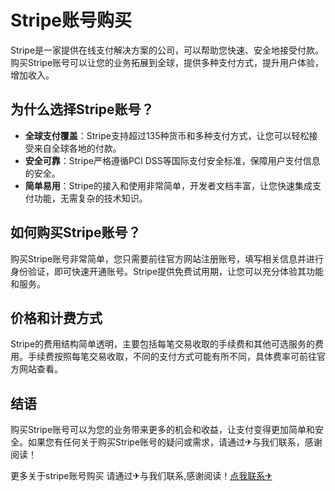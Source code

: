 # Stripe账号购买

Stripe是一家提供在线支付解决方案的公司，可以帮助您快速、安全地接受付款。购买Stripe账号可以让您的业务拓展到全球，提供多种支付方式，提升用户体验，增加收入。

## 为什么选择Stripe账号？

- **全球支付覆盖**：Stripe支持超过135种货币和多种支付方式，让您可以轻松接受来自全球各地的付款。
- **安全可靠**：Stripe严格遵循PCI DSS等国际支付安全标准，保障用户支付信息的安全。
- **简单易用**：Stripe的接入和使用非常简单，开发者文档丰富，让您快速集成支付功能，无需复杂的技术知识。

## 如何购买Stripe账号？

购买Stripe账号非常简单，您只需要前往官方网站注册账号，填写相关信息并进行身份验证，即可快速开通账号。Stripe提供免费试用期，让您可以充分体验其功能和服务。

## 价格和计费方式

Stripe的费用结构简单透明，主要包括每笔交易收取的手续费和其他可选服务的费用。手续费按照每笔交易收取，不同的支付方式可能有所不同，具体费率可前往官方网站查看。

## 结语

购买Stripe账号可以为您的业务带来更多的机会和收益，让支付变得更加简单和安全。如果您有任何关于购买Stripe账号的疑问或需求，请通过✈与我们联系，感谢阅读！

更多关于stripe账号购买 请通过✈与我们联系,感谢阅读！[点我联系✈](https://ai.G208.com)